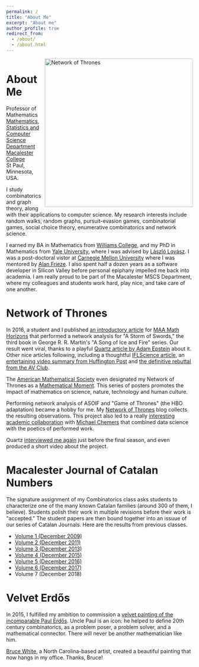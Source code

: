 ```yaml
---
permalink: /
title: "About Me"
excerpt: "About me"
author_profile: true
redirect_from: 
  - /about/
  - /about.html
---
```




<img src="https://networkofthrones.files.wordpress.com/2020/01/got-all8.png"
     alt="Network of Thrones"
     style="float: right;"
     width="400pt" />

![]()

About Me
====

Professor of Mathematics<br />
[Mathematics, Statistics and Computer Science Department](https://www.macalester.edu/mscs/)<br />
[Macalester College](https://www.macalester.edu)<br />
St Paul, Minnesota, USA.

I study combinatorics and graph theory, along with their applications to computer science. My research interests include random walks, random graphs, pursuit-evasion games, combinatorial games, social choice theory, enumerative combinatorics and network science.  


I earned my BA in Mathematics from [Williams College](https://math.williams.edu/), and my PhD in Mathematics from [Yale University](https://math.yale.edu/), where I was advised by [László Lovász](https://web.cs.elte.hu/~lovasz/). I was a post-doctoral vistor at [Carnegie Mellon University](https://www.cmu.edu/math/index.html) where I was mentored by [Alan Frieze](https://www.math.cmu.edu/~af1p/). I also spent half a dozen years as a software developer in Silicon Valley before personal epiphany impelled me back into academia. I am really proud to be part of the Macalester MSCS Department, where my colleagues  and students work hard, play nice, and take care of one another.

Network of Thrones
====

In 2016, a student and I published [an introductory article](https://www.maa.org/sites/default/files/pdf/Mathhorizons/NetworkofThrones%20%281%29.pdf) for [MAA Math Horizons](https://www.maa.org/press/periodicals/math-horizons) that performed a network analysis for "A Storm of Swords," the third book in George R. R. Martin's "A Song of Ice and Fire" series. Our result went viral, thanks to a playful [Quartz article by Adam Epstein](http://qz.com/650796/mathematicians-mapped-out-every-game-of-thrones-relationship-to-find-the-main-character/) about it. Other nice articles following, including a thoughtful [IFLScience article](http://www.iflscience.com/editors-blog/mathematicians-create-game-thrones-social-network-work-out-who-rules-westeros), an [entertaining video summary from Huffington Post](https://www.huffpost.com/entry/game-of-thrones-math-real-star_n_5700de59e4b0a06d5805ef9a) and [the definitive rebuttal from the AV Club](http://www.avclub.com/article/math-nerds-decided-true-protagonist-game-thrones-234660).

The [American Mathematical Society](http://www.ams.org/home/page) even designated my Network of Thrones as a [Mathematical Moment](http://www.ams.org/publicoutreach/mathmoments/mm123-thrones-podcast). This series of posters promotes the impact of mathematics on science, nature, technology and human culture.

Performing network analysis of ASOIF and "Game of Thrones" (the HBO adaptation) became a hobby for me. My [Network of Thrones](https://networkofthrones.wordpress.com/) blog collects the resulting observations. This project also led to a really [interesting academic collaboration](https://drive.google.com/open?id=0ByVwdYPtCB8eQngtdUljZFgyRUE) with [Michael Chemers](https://theater.ucsc.edu/faculty/chemers) that combined data science with the poetics of performed work. 

Quartz [interviewed me again](https://qz.com/quartzy/1576451/who-will-win-the-game-of-thrones-what-network-science-tells-us/) just before the final season, and even produced a short video about the project.


Macalester Journal of Catalan Numbers
====

The signature assignment of my Combinatorics class asks students to characterize one of the many known Catalan families (around 300 of them, I believe). Students polish their work in multiple revisions before their work is "accepted." The student papers are then bound together into an issuue of our series of Catalan Journals. Here are the results from previous classes.

* [Volume 1 (December 2009)](https://drive.google.com/file/d/19QTRZN7g31VMGWtFkcQnyuPO0VoCvmAX/view)
* [Volume 2 (December 2011)](https://drive.google.com/file/d/19lC6RgGm9ZST-kZ1mKV2G-T7_h2zs9RR/view?usp=sharing)
* [Volume 3 (December 2013)](https://drive.google.com/file/d/1X_sPBXF-WfOcbgmAvWk3bnEXORPHCqw7/view?usp=sharing)
* [Volume 4 (December 2015)](https://drive.google.com/file/d/16spmT1-KCanfS_PDjxO-xOwHVXikel9n/view?usp=sharing)
* [Volume 5 (December 2016)](https://drive.google.com/file/d/1SpsxK5dITANR_syUwuBh3eoYGOBdLQX3/view?usp=sharing)
* [Volume 6 (December 2017)](https://drive.google.com/file/d/1xd3bXWMT_IIVVz7z7mGiqQF_wLoEXEoD/view?usp=sharing)
* Volume 7 (December 2018)

Velvet Erdős
====

In 2015, I fulfilled my ambition to commission a [velvet painting of the incomparable Paul Erdős](https://www.macalester.edu/~abeverid/erdos.html). Uncle Paul is an icon: he helped to define 20th century combinatorics, as a problem poser, a problem solver, and a mathematical connector. There will never be another mathematician like him.

[Bruce White](https://velvetgeek.com/), a North Carolina-based artist, created a beautiful painting that now hangs in my office. Thanks, Bruce!


